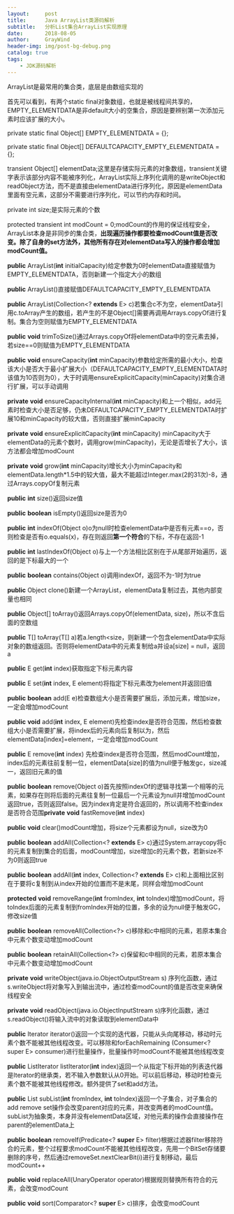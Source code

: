 ```yaml
---
layout:     post
title:      Java ArrayList类源码解析
subtitle:   分析List集合ArrayList实现原理
date:       2018-08-05
author:     GrayWind
header-img: img/post-bg-debug.png
catalog: true
tags:
    - JDK源码解析
---
```


ArrayList是最常用的集合类，底层是由数组实现的

首先可以看到，有两个static final对象数组，也就是被线程间共享的，EMPTY_ELEMENTDATA是非default大小的空集合，原因是要辨别第一次添加元素时应该扩展的大小。

private static final Object[] EMPTY_ELEMENTDATA = {};

private static final Object[] DEFAULTCAPACITY_EMPTY_ELEMENTDATA = {};

transient Object[] elementData;这里是存储实际元素的对象数组，transient关键字表示该部分内容不能被序列化，ArrayList实际上序列化调用的是writeObject和readObject方法，而不是直接由elementData进行序列化，原因是elementData里面有空元素，这部分不需要进行序列化，可以节约内存和时间。

private int size;是实际元素的个数

protected transient int modCount = 0;modCount的作用的保证线程安全，ArrayList本身是非同步的集合类，**出现遍历操作都要检查modCount值是否改变。除了自身的set方法外，其他所有存在对elementData写入的操作都会增加modCount值。**

**public** ArrayList(**int** initialCapacity)给定参数为0时elementData直接赋值为EMPTY_ELEMENTDATA，否则新建一个指定大小的数组

**public** ArrayList()直接赋值DEFAULTCAPACITY_EMPTY_ELEMENTDATA

**public** ArrayList(Collection<? **extends** E> c)若集合c不为空，elementData引用c.toArray产生的数组，若产生的不是Object[]需要再调用Arrays.copyOf进行复制。集合为空则赋值为EMPTY_ELEMENTDATA

**public** **void** trimToSize()通过Arrays.copyOf将elementData中的空元素去掉，若size==0则赋值为EMPTY_ELEMENTDATA

**public** **void** ensureCapacity(**int** minCapacity)参数给定所需的最小大小，检查该大小是否大于最小扩展大小（DEFAULTCAPACITY_EMPTY_ELEMENTDATA时该值为10否则为0），大于时调用ensureExplicitCapacity(minCapacity)对集合进行扩展，可以手动调用

**private** **void** ensureCapacityInternal(**int** minCapacity)和上一个相似，add元素时检查大小是否足够，仍未DEFAULTCAPACITY_EMPTY_ELEMENTDATA时扩展10和minCapacity的较大值，否则直接扩展minCapacity

**private** **void** ensureExplicitCapacity(**int** minCapacity) minCapacity大于elementData的元素个数时，调用grow(minCapacity)，无论是否增长了大小，该方法都会增加modCount

**private** **void** grow(**int** minCapacity)增长大小为minCapacity和elementData.length*1.5中的较大值，最大不能超过Integer.max(2的31次)-8，通过Arrays.copyOf复制元素

**public** **int** size()返回size值

**public** **boolean** isEmpty()返回size是否为0

**public** **int** indexOf(Object o)o为null时检查elementData中是否有元素==o，否则检查是否有o.equals(x)，存在则返回**第一个符合**的下标，不存在返回-1

**public** **int** lastIndexOf(Object o)与上一个方法相比区别在于从尾部开始遍历，返回的是下标最大的一个

**public** **boolean** contains(Object o)调用indexOf，返回不为-1时为true

**public** Object clone()新建一个ArrayList，elementData复制过去，其他内部变量也相同

**public** Object[] toArray()返回Arrays.copyOf(elementData, size)，所以不含后面的空数组

**public** <T> T[] toArray(T[] a)若a.length<size，则新建一个包含elementData中实际对象的数组返回。否则将elementData中的元素复制给a并设a[size] = null，返回a

**public** E get(**int** index)获取指定下标元素内容

**public** E set(**int** index, E element)将指定下标元素改为element并返回旧值

**public** **boolean** add(E e)检查数组大小是否需要扩展后，添加元素，增加size，一定会增加modCount

**public** **void** add(**int** index, E element)先检查index是否符合范围，然后检查数组大小是否需要扩展，将index后的元素向后复制以为，然后elementData[index]=element，一定会增加modCount

**public** E remove(**int** index) 先检查index是否符合范围，然后modCount增加，index后的元素往前复制一位，elementData[size]的值为null便于触发gc，size减一，返回旧元素的值

**public** **boolean** remove(Object o)首先按照indexOf的逻辑寻找第一个相等的元素，如果存在则将后面的元素往复制一位最后一个元素设为null并增加modCount返回true，否则返回false。因为index肯定是符合返回的，所以调用不检查index是否符合范围**private** **void** fastRemove(**int** index)

**public** **void** clear()modCount增加，将size个元素都设为null，size改为0

**public** **boolean** addAll(Collection<? **extends** E> c)通过System.arraycopy将c的元素复制到集合的后面，modCount增加，size增加c的元素个数，若新size不为0则返回true

**public** **boolean** addAll(**int** index, Collection<? **extends** E> c)和上面相比区别在于要将c复制到从index开始的位置而不是末尾，同样会增加modCount

**protected** **void** removeRange(**int** fromIndex, **int** toIndex)增加modCount，将toIndex后面的元素复制到fromIndex开始的位置，多余的设为null便于触发GC，修改size值

**public** **boolean** removeAll(Collection<?> c)移除和c中相同的元素，若原本集合中元素个数变动增加modCount

**public** **boolean** retainAll(Collection<?> c)保留和c中相同的元素，若原本集合中元素个数变动增加modCount

**private** **void** writeObject(java.io.ObjectOutputStream s) 序列化函数，通过s.writeObject将对象写入到输出流中，通过检查modCount的值是否改变来确保线程安全

**private** **void** readObject(java.io.ObjectInputStream s)序列化函数，通过s.readObject()将输入流中的对象读取到elementData中

**public** Iterator<E> iterator()返回一个实现的迭代器，只能从头向尾移动，移动时元素个数不能被其他线程改变。可以移除和forEachRemaining (Consumer<? super E> consumer)进行批量操作，批量操作时modCount不能被其他线程改变

**public** ListIterator<E> listIterator(**int** index)返回一个从指定下标开始的列表迭代器是Iterator<E>的继承类，若不输入参数默认从0开始。可以前后移动，移动时检查元素个数不能被其他线程修改。额外提供了set和add方法。

**public** List<E> subList(**int** fromIndex, **int** toIndex)返回一个子集合，对子集合的add remove set操作会改变parent对应的元素，并改变两者的modCount值。subList为抽象类，本身并没有elementData区域，对他元素的操作会直接操作在parent的elementData上

**public** **boolean** removeIf(Predicate<? **super** E> filter)根据过滤器filter移除符合的元素，整个过程要求modCount不能被其他线程改变，先用一个BitSet存储要删除的序号，然后通过removeSet.nextClearBit(i)进行复制移动，最后modCount++

**public** **void** replaceAll(UnaryOperator<E> operator)根据规则替换所有符合的元素，会改变modCount

**public** **void** sort(Comparator<? **super** E> c)排序，会改变modCount